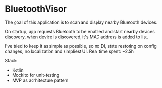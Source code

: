 # BluetoothVisor

The goal of this application is to scan and display nearby Bluetooth devices.

On startup, app requests Bluetooth to be enabled and start nearby devices discovery, when device is discovered, it's MAC address is added to list.

I've tried to keep it as simple as possible, so no DI, state restoring on config changes, no localization and simpliest UI.
Real time spent: ~2.5h

Stack:
- Kotlin
- Mockito for unit-testing
- MVP as acrhitecture pattern
